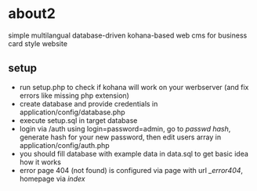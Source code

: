 # about2
simple multilangual database-driven kohana-based web cms for business card style website

## setup
  - run setup.php to check if kohana will work on your werbserver (and fix errors like missing php extension)
  - create database and provide credentials in application/config/database.php
  - execute setup.sql in target database
  - login via /auth using login=password=admin, go to *passwd hash*, generate hash for your new password, then edit users array in application/config/auth.php
  - you should fill database with example data in data.sql to get basic idea how it works
  - error page 404 (not found) is configured via page with url *_error404*, homepage via *index*